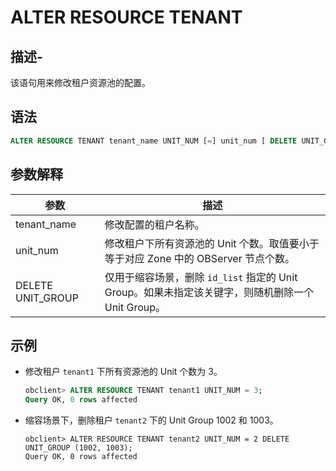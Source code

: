 # ALTER RESOURCE TENANT

## 描述-

该语句用来修改租户资源池的配置。

## 语法

```sql
ALTER RESOURCE TENANT tenant_name UNIT_NUM [=] unit_num [ DELETE UNIT_GROUP = ( id_list ) ]; 
```

## 参数解释

|  **参数**   |   **描述**   |
|-----------|------------|
| tenant_name | 修改配置的租户名称。 |
| unit_num |修改租户下所有资源池的 Unit 个数。取值要小于等于对应 Zone 中的 OBServer 节点个数。 |
| DELETE UNIT_GROUP | 仅用于缩容场景，删除 `id_list` 指定的 Unit Group。如果未指定该关键字，则随机删除一个 Unit Group。 |

## 示例

* 修改租户 `tenant1` 下所有资源池的 Unit 个数为 3。

  ```sql
  obclient> ALTER RESOURCE TENANT tenant1 UNIT_NUM = 3;
  Query OK, 0 rows affected 
  ```

* 缩容场景下，删除租户 `tenant2` 下的 Unit Group 1002 和 1003。
  
  ```shell
  obclient> ALTER RESOURCE TENANT tenant2 UNIT_NUM = 2 DELETE UNIT_GROUP (1002, 1003);
  Query OK, 0 rows affected 
  ```